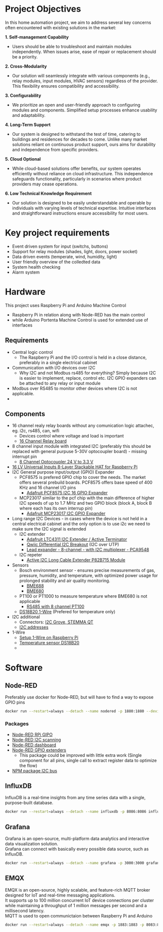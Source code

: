 # Project Objectives
In this home automation project, we aim to address several key concerns often encountered with existing solutions in the market:

**1. Self-management Capability**
- Users should be able to troubleshoot and maintain modules independently. When issues arise, ease of repair or replacement should be a priority.

**2. Cross-Modularity**
- Our solution will seamlessly integrate with various components (e.g., relay modules, input modules, HVAC sensors) regardless of the provider. This flexibility ensures compatibility and accessibility.

**3. Configurability**
- We prioritize an open and user-friendly approach to configuring modules and components. Simplified setup processes enhance usability and adaptability.

**4. Long-Term Support**
- Our system is designed to withstand the test of time, catering to buildings and residences for decades to come. Unlike many market solutions reliant on continuous product support, ours aims for durability and independence from specific providers.

**5. Cloud Optional**
- While cloud-based solutions offer benefits, our system operates efficiently without reliance on cloud infrastructure. This independence safeguards functionality, particularly in scenarios where product providers may cease operations.

**6. Low Technical Knowledge Requirement**
- Our solution is designed to be easily understandable and operable by individuals with varying levels of technical expertise. Intuitive interfaces and straightforward instructions ensure accessibility for most users.

# Key project requirements
- Event driven system for input (switchs, buttons)
- Support for relay modules (shades, light, doors, power socket)
- Data driven events (temperate, wind, humidity, light)
- User friendly overview of the colledted data
- System health checking
- Alarm system

# Hardware
This project uses Raspberry Pi and Arduino Machine Control
- Raspberry Pi in relation along with Node-RED has the main control
- while Arduino Portenta Machine Control is used for extended use of interfaces
## Requirements
- Central logic control 
  - The Raspberry Pi and the I/O control is held in a close distance, preferably in a single electrical cabinet
- Communication with I/O devices over I2C
  - Why I2C and not Modbus rs485 for everything? Simply because I2C is easier to implement, replace, control etc. I2C GPIO expanders can be attached to any relay or input module
- Modbus over RS485 to monitor other devices where I2C is not applicable.
- 
## Components
- 16 channel realy relay boards without any comunication logic attachec, eg. i2c, rs485, can, wifi
  - Devices control where voltage and load is important
  - [16 Channel Relay board](https://www.amazon.de/-/en/AZDelivery-Optocoupler-Low-Level-Trigger-Compatible/dp/B07N2Z1DWG/ref=sr_1_3?crid=38TPFCCEYWF1A&dib=eyJ2IjoiMSJ9.lkSO2SJV58JioVvzltEqlKBpMkrBRS41Jf9XVfuhAgjkjkoUNaDwTBJIvGninnWSaM26Q9tejJYTXwu-uCALNwZfflFIiRzHKgyUZz9MA6Oh1nUXpJWOuGz9LciqjGYG_0P2hr-t5PYtd8fgdL1Qx4Ou_l3xBzVuHXOhAoS7L5L-9-mBZ11HiB-LKF9lxpIzbKItb8_RAOUnJTFDrGO9t5Cnq4_mquVkQ6YRUDfkd7uzhrW8JiVvH4LMDUdOOUl-JoEG81TD0ygp6xnPi1hpRResajuqbc_-oo5OclQIi1Y.Cne3iue7jhz_DB2IFGjszaWMscRsRrKJvHR-s-reBtQ&dib_tag=se&keywords=relay%2Bboard%2B16%2Bchannel&qid=1711267944&sprefix=relay%2Bboard%2B16%2Bchannel%2Caps%2C92&sr=8-3&th=1)
- 8 channel input module with integrated I2C (preferably this should be replaced with general purpuse 5-30V optocoupler board) - missing interrupt pin
  - [8 Channel Optocoupler 24 V to 3.3 V](https://www.amazon.de/Optocoupler-Insulation-8-Channel-Voltage-Converter/dp/B07VMFMZFH/ref=sr_1_15_sspa?crid=21YAOHXWP6X9F&dib=eyJ2IjoiMSJ9.efjjBxAHDpQljUfo-yQLz4VFUwuBc9OPz5FLPoytAQpjqGPTFkaWs_9LRnorRIXqoEkJtZmAyomWhwB9OYuLETJf8YTWDYLnDcTqPCnJdyrBikda5wASJfe7NKwSJT68FupWnnkTjKs-yONDo9Fa65-KMr475I97rk-kbq6C9FEXUPylwuT0fkya8_-3kHCUmBta3Mdt6Ryp-1e_7nYNVwZzrIcbO-YcjbmaEJQy2tNwitVm6ri2l9QkAfN937yCFiTyoqx9yIfokW-oPH_PZga282nBD8WBKUIyoIbo-yM.XAiYvGzy-51kfNc9scWabzduR7hJtxFWbp2Ej4iGid0&dib_tag=se&keywords=input+modul+optocoupler+16+channel+5-24v&qid=1711268114&sprefix=input+modul+optocoupler+16+channel+5-24v%2Caps%2C82&sr=8-15-spons&sp_csd=d2lkZ2V0TmFtZT1zcF9tdGY&psc=1)
- [16 LV Universal Inputs 8-Layer Stackable HAT for Raspberry Pi](https://thepihut.com/products/16-universal-inputs-8-layer-stackable-card-for-raspberry-pi)
- I2C General purpose input/output (GPIO) Expander
  - PCF8575 is prefered GPIO chip to cover the needs. The market offers several prebuild boards. PCF8575 offers base speed of 400 KHz and 16 channel I/O pins
    - [Adafruit PCF8575 I2C 16 GPIO Expander](https://www.adafruit.com/product/5611)
  - MCP23017 similar to the pcf chip with the main difference of higher I2C speeds of up to 1.7 MHz and two GPIO block (block A, block B where each has its own interrup pin)
    - [Adafruit MCP23017 I2C GPIO Expander](https://www.adafruit.com/product/5346)
- Long range I2C Devices - in cases where the device is not held in a central electrical cabinet and the only option is to use i2c we need to make sure the I2C signal is extended
  - I2C extender
    - [Adafruit LTC4311 I2C Extender / Active Terminator](https://www.adafruit.com/product/4756)
    - [Qwiic Differential I2C Breakout](https://kamami.pl/en/retired-products/571689-qwiic-differential-i2c-breakout-module-with-i2c-pca9615-differential-transceiver-bob-14589.html) (I2C over UTP)
    - [Lead expander - 8-channel - with I2C multiplexer - PCA9548](https://botland.store/8-bit-multiplexers/22391-lead-expander-8-channel-with-i2c-multiplexer-pca9548-stemma-qt-qwiic-adafruit-5626.html)
  - I2C repeter
    - [Active I2C Long Cable Extender P82B715 Module](https://sensorsandprobes.com/es/products/active-i2c-long-cable-extender-p82b715-module)
- Sensors
  - Bosch environment sensor - ensures precise measurements of gas, pressure, humidity, and temperature, with optimized power usage for prolonged stability and air quality monitoring.
    - [BME688](https://www.amazon.de/-/en/Sxhlseller-Environmental-Function-Temperature-Raspberry/dp/B0C62GTJZS/ref=sr_1_27?crid=2AAWCGU3QY37U&dib=eyJ2IjoiMSJ9.MumA7AL-ZtgXHUDlfkrGq0QTDzZKdMLgmsv7eHNKYdroCY2k7Z-ZVL7j4XM2PeTAs2nQ9-ocJfrpXTwxX46FQsxYoVNUTNhUJ67hqcwlxY8Hy2bigTGL-rNDYivv5Yt3mRkp4P7Tlt2jvCJYhWomGre7nM-YxcpILszhlCMviGAu86WRu941MbY9nLrNAsjfO9PcfWBehizTSQWiJxgJEy-xEYd54lT5SKBCnc_NBxVXXGRW61Y1LQApyGhUihRXD-knIKFGWJltF47ULSpIkANhuLWlWDpqX_Sbs5hmU-o.HHoIKQAtHTBC-lpP_gnRkGiwnmR_7zPIn2gVZzzlGPo&dib_tag=se&keywords=bosch+bme688&qid=1711269525&sprefix=bosch+bme688%2Caps%2C87&sr=8-27)
    -  [BME680](https://www.amazon.de/-/en/CJMCU-680-Pressure-Temperature-Humidity-Development/dp/B07G16X8YH/ref=sr_1_6?crid=2AAWCGU3QY37U&dib=eyJ2IjoiMSJ9.MumA7AL-ZtgXHUDlfkrGq0QTDzZKdMLgmsv7eHNKYdroCY2k7Z-ZVL7j4XM2PeTAs2nQ9-ocJfrpXTwxX46FQsxYoVNUTNhUJ67hqcwlxY8Hy2bigTGL-rNDYivv5Yt3mRkp4P7Tlt2jvCJYhWomGre7nM-YxcpILszhlCMviGAu86WRu941MbY9nLrNAsjfO9PcfWBehizTSQWiJxgJEy-xEYd54lT5SKBCnc_NBxVXXGRW61Y1LQApyGhUihRXD-knIKFGWJltF47ULSpIkANhuLWlWDpqX_Sbs5hmU-o.HHoIKQAtHTBC-lpP_gnRkGiwnmR_7zPIn2gVZzzlGPo&dib_tag=se&keywords=bosch+bme688&qid=1711269525&sprefix=bosch+bme688%2Caps%2C87&sr=8-6)
  - PT100 or PT1000 to measure temperature where BME680 is not applicable
    - [RS485 with 8 channel PT100](https://www.aliexpress.com/item/1005006295880104.html?src=google&aff_fcid=45c32bcb41644cfc831edd66dc488c91-1711269742536-00959-UneMJZVf&aff_fsk=UneMJZVf&aff_platform=aaf&sk=UneMJZVf&aff_trace_key=45c32bcb41644cfc831edd66dc488c91-1711269742536-00959-UneMJZVf&terminal_id=0b359a39cd9a4e8ca5742cbec62e2981&afSmartRedirect=y)
  - [DS18B20 1-Wire](https://www.aliexpress.com/item/1005005973956237.html?spm=a2g0o.productlist.main.3.3233q0Pxq0PxCF&algo_pvid=2fa86c7b-143e-49d0-9849-ea5b5fc4e1a3&algo_exp_id=2fa86c7b-143e-49d0-9849-ea5b5fc4e1a3-1&pdp_npi=4%40dis%21EUR%212.41%211.40%21%21%2118.50%2110.73%21%402101fb1217112713194911899ea8c5%2112000035223481334%21sea%21DE%21177306676%21&curPageLogUid=IxtUq6hUcj0F&utparam-url=scene%3Asearch%7Cquery_from%3A) (Prefered for temperature only)
- I2C additional
  - Connectors: [I2C Grove, STEMMA QT](https://www.adafruit.com/product/4528)
  - [I2C addresses](https://learn.adafruit.com/i2c-addresses/the-list)
- 1-Wire
  - [Setup 1-Wire on Raspberry Pi](https://pinout.xyz/pinout/1_wire)
  - [Temperature sensor DS18B20](https://www.amazon.de/-/en/AZDelivery-Stainless-Temperature-Waterproof-Compatible/dp/B07KNQJ3D7/ref=sr_1_6?crid=2HG1SMT39XVDG&dib=eyJ2IjoiMSJ9.XdeEgp9CgEREBq9z3rEwyn-u6YslVqoOq-Z5UQ0Qovi9HH8RfHxUao7jpj9nLwpDnhxn8jd7CN50pNPFg7KcDdG3Fpn7IUrHUslzcQ-A1Iv0yE5Aa0lGFjKBPjUOog2cFEhqJ9UC5GIQnsgFED0CohKROIUMluZNNAV9y7HrlJYq1m086jIBYok0WaEJTPvmtswWxXSZsJ0FYw_wX6Urfy4EEtOf17s04_98B1URFdRJXdGOQJO8XvomMkd0ibz2khlk_Np9pyUOa83OmDlFN1iBdiygE-RBFRxMzeW_FvE._u0CrHM2dPLWBblmLUgHRFGawB1Co3x2vFj-qZNbD8g&dib_tag=se&keywords=DS18B20&qid=1711287881&sprefix=ds18b20%2Caps%2C105&sr=8-6&th=1)
  - 

# Software 
## Node-RED
Preferably use docker for Node-RED, but will have to find a way to expose GPIO pins
```bash
docker run --restart=always --detach --name nodered -p 1880:1880 --device=/dev/i2c-1 nodered/node-red
```

### Packages
- [Node-RED RPi GIPO](https://nodered.org/docs/faq/interacting-with-pi-gpio#node-red-node-pi-gpio)
- [Node-RED I2C scanning](https://flows.nodered.org/node/node-red-contrib-i2c)
- [Node-RED dashboard](https://flows.nodered.org/node/@flowfuse/node-red-dashboard)
- [Node-RED GPIO extenders](https://flows.nodered.org/node/@joe-ab1do/mcp-pcf-aio)
  - This package could be improved with little extra work (Single component for all pins, single call to extract register data to optimize the flow)
- [NPM package I2C bus](https://www.npmjs.com/package/i2c-bus)

## InfluxDB
InfluxDB is a real-time insights from any time series data with a single, purpose-built database.  
```bash
docker run --restart=always --detach --name influxdb -p 8086:8086 influxdb:2
```

## Grafana
Grafana is an open-source, multi-platform data analytics and interactive data visualization solution.  
Grafana can connect with basically every possible data source, such as InfluxDB.
```bash
docker run --restart=always --detach --name grafana -p 3000:3000 grafana/grafana
```

## EMQX
EMQX is an open-source, highly scalable, and feature-rich MQTT broker designed for IoT and real-time messaging applications.  
It supports up to 100 million concurrent IoT device connections per cluster while maintaining a throughput of 1 million messages per second and a millisecond latency.  
MQTT is used to open communictaion between Raspberry Pi and Arduino
```bash
docker run --restart=always --detach --name emqx -p 1883:1883 -p 8083:8083 -p 8084:8084 -p 8883:8883 -p 18083:18083  emqx:5.5.1
```